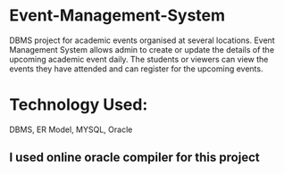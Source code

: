 # Event-Management-System
DBMS project for academic events organised at several locations.
Event Management System allows admin to create or update the details of the upcoming academic event daily. The students or viewers can view the events they have attended and can register for the upcoming events.

# Technology Used:
DBMS, ER Model, MYSQL, Oracle

## I used online oracle compiler for this project 
[](httpsrextester.comloracle_online_compiler)
